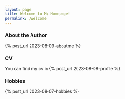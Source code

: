 ```yaml
---
layout: page
title: Welcome to My Homepage!
permalink: /welcome
---
```


### About the Author
{% post_url 2023-08-09-aboutme %}

### CV

You can find my cv in {% post_url 2023-08-08-profile %}

### Hobbies

{% post_url 2023-08-07-hobbies %}

